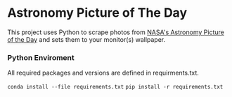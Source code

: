 # Astronomy Picture of The Day

This project uses Python to scrape photos from [NASA's Astronomy Picture of the Day](https://apod.nasa.gov/apod/astropix.html) and sets them to your monitor(s) wallpaper.  

### Python Enviroment 
All required packages and versions are defined in requirments.txt. 

`conda install --file requirements.txt`
`pip install -r requirements.txt`

